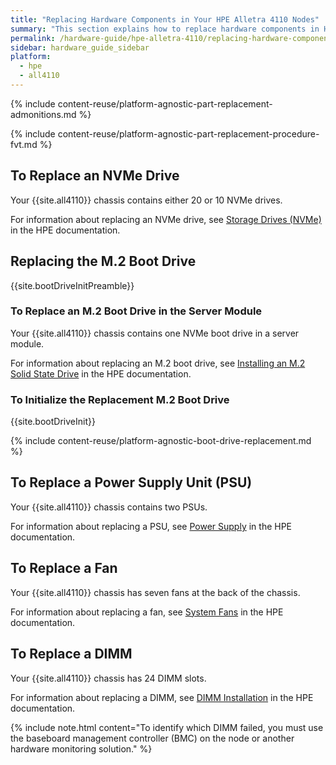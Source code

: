 ```yaml
---
title: "Replacing Hardware Components in Your HPE Alletra 4110 Nodes"
summary: "This section explains how to replace hardware components in HPE Alletra 4110 nodes."
permalink: /hardware-guide/hpe-alletra-4110/replacing-hardware-components.html
sidebar: hardware_guide_sidebar
platform:
  - hpe
  - all4110
---
```


{% include content-reuse/platform-agnostic-part-replacement-admonitions.md %}

{% include content-reuse/platform-agnostic-part-replacement-procedure-fvt.md %}

## To Replace an NVMe Drive
Your {{site.all4110}} chassis contains either 20 or 10 NVMe drives.

For information about replacing an NVMe drive, see [Storage Drives (NVMe)](https://support.hpe.com/hpesc/public/docDisplay?docId=sd00002471en_us&page=GUID-99E03D04-E2E2-4226-8043-DD006DEF0C4F.html) in the HPE documentation.

## Replacing the M.2 Boot Drive
{{site.bootDriveInitPreamble}}

### To Replace an M.2 Boot Drive in the Server Module
Your {{site.all4110}} chassis contains one NVMe boot drive in a server module.

For information about replacing an M.2 boot drive, see [Installing an M.2 Solid State Drive](https://support.hpe.com/hpesc/public/docDisplay?docId=sd00002471en_us&page=GUID-2E7D27B3-9665-4615-87A4-4256C3E8373D.html) in the HPE documentation.

### To Initialize the Replacement M.2 Boot Drive
{{site.bootDriveInit}}

{% include content-reuse/platform-agnostic-boot-drive-replacement.md %}

## To Replace a Power Supply Unit (PSU)
Your {{site.all4110}} chassis contains two PSUs.

For information about replacing a PSU, see [Power Supply](https://support.hpe.com/hpesc/public/docDisplay?docId=sd00002471en_us&page=GUID-B8FE4382-F5A2-423D-9444-3AD4A652A86F.html) in the HPE documentation.

## To Replace a Fan
Your {{site.all4110}} chassis has seven fans at the back of the chassis.

For information about replacing a fan, see [System Fans](https://support.hpe.com/hpesc/public/docDisplay?docId=sd00002471en_us&page=GUID-4A0B9B1C-2ED3-4E2A-8B7A-5BC0D34E5072.html) in the HPE documentation.

## To Replace a DIMM
Your {{site.all4110}} chassis has 24 DIMM slots.

For information about replacing a DIMM, see [DIMM Installation](https://support.hpe.com/hpesc/public/docDisplay?docId=sd00002471en_us&page=GUID-79584D31-2CAF-43DE-BCE0-A512AA6155FE.html) in the HPE documentation.

{% include note.html content="To identify which DIMM failed, you must use the baseboard management controller (BMC) on the node or another hardware monitoring solution." %}

